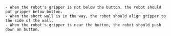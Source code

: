 
    - When the robot's gripper is not below the button, the robot should put gripper below button.
    - When the short wall is in the way, the robot should align gripper to the side of the wall.
    - When the robot's gripper is near the button, the robot should push down on button.